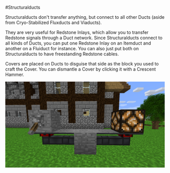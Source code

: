 #Structuralducts

Structuralducts don't transfer anything, but connect to all other Ducts (aside from Cryo-Stabilized Fluxducts and Viaducts).

They are very useful for Redstone Inlays, which allow you to transfer Redstone signals through a Duct network. Since Structuralducts connect to all kinds of Ducts, you can put one Redstone Inlay on an Itemduct and another on a Fluiduct for instance. You can also just put both on Structuralducts to have freestanding Redstone cables.

Covers are placed on Ducts to disguise that side as the block you used to craft the Cover. You can dismantle a Cover by clicking it with a Crescent Hammer.

![](inlay.png)